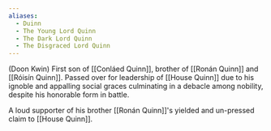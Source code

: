 ```yaml
---
aliases:
  - Duinn
  - The Young Lord Quinn
  - The Dark Lord Quinn
  - The Disgraced Lord Quinn
---
```

(Doon Kwin) First son of [[Conláed Quinn]], brother of [[Ronán Quinn]] and [[Róisín Quinn]]. Passed over for leadership of [[House Quinn]] due to his ignoble and appalling social graces culminating in a debacle among nobility, despite his honorable form in battle.

A loud supporter of his brother [[Ronán Quinn]]'s yielded and un-pressed claim to [[House Quinn]].
